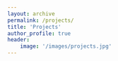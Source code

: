 ```yaml
---
layout: archive
permalink: /projects/
title: 'Projects'
author_profile: true
header:
	image: '/images/projects.jpg'
---
```

